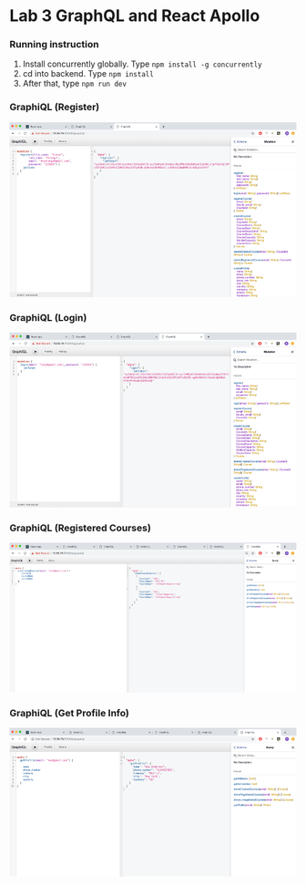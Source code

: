 # Lab 3 GraphQL and React Apollo 
### Running instruction

1. Install concurrently globally. Type ```npm install -g concurrently```
2. cd into backend. Type ```npm install```
3. After that, type ```npm run dev```


### GraphiQL (Register)
![alt text](./README_Files/GraphQL_Register.png "Register")

### GraphiQL (Login)
![alt text](./README_Files/GraphQL_Login.png "Login")

### GraphiQL (Registered Courses)
![alt text](./README_Files/GraphQL_Registered_Courses.png "Registered Courses")


### GraphiQL (Get Profile Info)
![alt text](./README_Files/GraphQL_getProfile.png "Get Profile Info")


